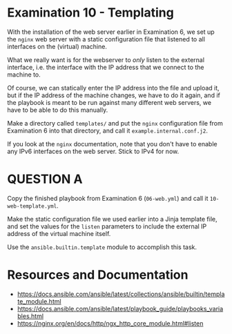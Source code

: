# Examination 10 - Templating

With the installation of the web server earlier in Examination 6, we set up
the `nginx` web server with a static configuration file that listened to all
interfaces on the (virtual) machine.

What we really want is for the webserver to _only_ listen to the external
interface, i.e. the interface with the IP address that we connect to the machine to.

Of course, we can statically enter the IP address into the file and upload it,
but if the IP address of the machine changes, we have to do it again, and if the
playbook is meant to be run against many different web servers, we have to be able to do this manually.

Make a directory called `templates/` and put the `nginx` configuration file from Examination 6
into that directory, and call it `example.internal.conf.j2`.

If you look at the `nginx` documentation, note that you don't have to enable any IPv6 interfaces
on the web server. Stick to IPv4 for now.

# QUESTION A

Copy the finished playbook from Examination 6 (`06-web.yml`) and call it `10-web-template.yml`.

Make the static configuration file we used earlier into a Jinja template file,
and set the values for the `listen` parameters to include the external IP
address of the virtual machine itself.

Use the `ansible.builtin.template` module to accomplish this task.

# Resources and Documentation

* https://docs.ansible.com/ansible/latest/collections/ansible/builtin/template_module.html
* https://docs.ansible.com/ansible/latest/playbook_guide/playbooks_variables.html
* https://nginx.org/en/docs/http/ngx_http_core_module.html#listen
